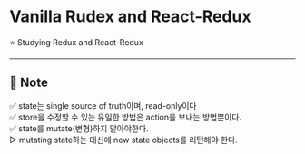 # Vanilla Rudex and React-Redux

⭐️ Studying Redux and React-Redux

---
## 📝 Note
✅ state는 single source of truth이며, read-only이다 <br>
✅ store을 수정할 수 있는 유일한 방법은 action을 보내는 방법뿐이다.<br>
✅ state를 mutate(변형)하지 말아야한다.<br>
    ▷ mutating state하는 대신에 new state objects를 리턴해야 한다.